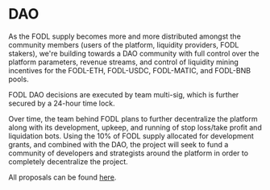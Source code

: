 # DAO

As the FODL supply becomes more and more distributed amongst the community members (users of the platform, liquidity providers, FODL stakers), we're building towards a DAO community with full control over the platform parameters, revenue streams, and control of liquidity mining incentives for the FODL-ETH, FODL-USDC, FODL-MATIC, and FODL-BNB pools.&#x20;

FODL DAO decisions are executed by team multi-sig, which is further secured by a 24-hour time lock.

Over time, the team behind FODL plans to further decentralize the platform along with its development, upkeep, and running of stop loss/take profit and liquidation bots. Using the 10% of FODL supply allocated for development grants, and combined with the DAO, the project will seek to fund a community of developers and strategists around the platform in order to completely decentralize the project.&#x20;

All proposals can be found [here](https://snapshot.org/#/fodl-dao.eth).
